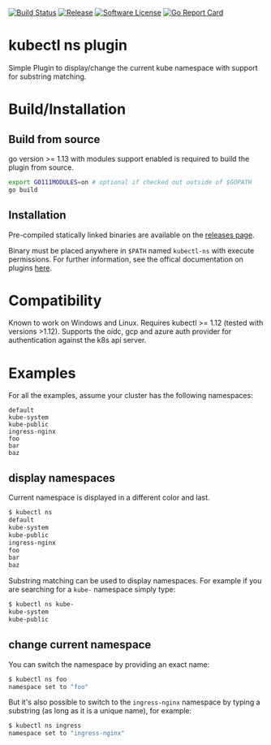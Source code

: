 [![Build Status](https://img.shields.io/github/workflow/status/postfinance/kubectl-ns/ci?style=for-the-badge)](https://github.com/postfinance/kubectl-ns/actions)
[![Release](https://img.shields.io/github/release/postfinance/kubectl-ns.svg?style=for-the-badge)](https://github.com/postfinance/kubectl-ns/releases/latest)
[![Software License](https://img.shields.io/badge/license-MIT-brightgreen.svg?style=for-the-badge)](/LICENSE.md)
[![Go Report Card](https://img.shields.io/badge/GOREPORT-A%2B-brightgreen.svg?style=for-the-badge)](https://goreportcard.com/report/github.com/postfinance/kubectl-ns)
# kubectl ns plugin
Simple Plugin to display/change the current kube namespace with support for substring matching.

# Build/Installation
## Build from source
go version >= 1.13 with modules support enabled is required to build the plugin from source.
```bash
export GO111MODULES=on # optional if checked out outside of $GOPATH
go build
```
## Installation
Pre-compiled statically linked binaries are available on the [releases page](https://github.com/postfinance/kubectl-ns/releases).

Binary must be placed anywhere in `$PATH` named `kubectl-ns` with execute permissions.
For further information, see the offical documentation on plugins [here](https://kubernetes.io/docs/tasks/extend-kubectl/kubectl-plugins/).

# Compatibility
Known to work on Windows and Linux. Requires kubectl >= 1.12 (tested with versions >1.12).
Supports the oidc, gcp and azure auth provider for authentication against the k8s api server.

# Examples
For all the examples, assume your cluster has the following namespaces:
```
default
kube-system
kube-public
ingress-nginx
foo
bar
baz
```

## display namespaces
Current namespace is displayed in a different color and last.
```bash
$ kubectl ns
default
kube-system
kube-public
ingress-nginx
foo
bar
baz
```

Substring matching can be used to display namespaces. For example if you are searching for a `kube-` namespace simply type:
```bash
$ kubectl ns kube-
kube-system
kube-public
```

## change current namespace
You can switch the namespace by providing an exact name:
```bash
$ kubectl ns foo
namespace set to "foo"
```

But it's also possible to switch to the `ingress-nginx` namespace by typing a substring (as long as it is a unique name), for example:
```bash
$ kubectl ns ingress
namespace set to "ingress-nginx"
```
